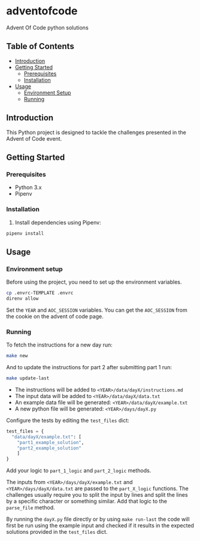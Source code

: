 # adventofcode
Advent Of Code python solutions

## Table of Contents
- [Introduction](#introduction)
- [Getting Started](#getting-started)
  - [Prerequisites](#prerequisites)
  - [Installation](#installation)
- [Usage](#usage)
  - [Environment Setup](#environment-setup)
  - [Running](#running)

## Introduction
This Python project is designed to tackle the challenges presented in the Advent of Code event.

## Getting Started

### Prerequisites
- Python 3.x
- Pipenv

### Installation
1. Install dependencies using Pipenv:
```bash
pipenv install
```

## Usage

### Environment setup
Before using the project, you need to set up the environment variables.

````bash
cp .envrc-TEMPLATE .envrc
direnv allow
````

Set the `YEAR` and `AOC_SESSION` variables.
You can get the `AOC_SESSION` from the cookie on the advent of code page.

### Running

To fetch the instructions for a new day run:
```bash
make new
```

And to update the instructions for part 2 after submitting part 1 run:
```bash
make update-last
```

- The instructions will be added to `<YEAR>/data/dayX/instructions.md`
- The input data will be added to `<YEAR>/data/dayX/data.txt`
- An example data file will be generated: `<YEAR>/data/dayX/example.txt`
- A new python file will be generated: `<YEAR>/days/dayX.py`

Configure the tests by editing the `test_files` dict:
```python
test_files = {
  "data/dayX/example.txt": [
    "part1_example_solution",
    "part2_example_solution"
    ]
}
```

Add your logic to `part_1_logic` and `part_2_logic` methods.

The inputs from `<YEAR>/days/dayX/example.txt` and `<YEAR>/days/dayX/data.txt` are passed to the `part_X_logic` functions.
The challenges usually require you to split the input by lines and split the lines by a specific character or something similar.
Add that logic to the `parse_file` method.

By running the `dayX.py` file directly or by using `make run-last` the code will first be run using the example
input and checked if it results in the expected solutions provided in the `test_files` dict.
